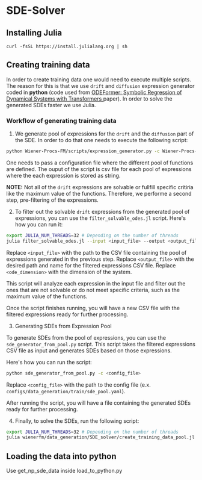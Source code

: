 # SDE-Solver

## Installing Julia
```
curl -fsSL https://install.julialang.org | sh
```

## Creating training data
In order to create training data one would need to execute multiple scripts. The reason for this is that we use `drift` and `diffusion` expression generator coded in **python** (code used from [ODEFormer: Symbolic Regression of Dynamical Systems with Transformers
](https://arxiv.org/abs/2310.05573) paper). In order to solve the generated SDEs faster we use Julia.

### Workflow of generating training data

1. We generate pool of expressions for the `drift` and the `diffusion` part of the SDE. In order to do that one needs to execute the following script:

```bash
python Wiener-Procs-FM/scripts/expression_generator.py -c Wiener-Procs-FM/configs/data_generation/train/ode_expressions.yaml
```

One needs to pass a configuration file where the different pool of functions are defined. The ouput of the script is csv file for each pool of expressions where the each expression is stored as string.

**NOTE:** Not all of the `drift` expressions are solvable or fullfill specific critiria like the maximum value of the functions. Therefore, we performe a second step, pre-filtering of the expressions.

2. To filter out the solvable `drift` expressions from the generated pool of expressions, you can use the `filter_solvable_odes.jl` script. Here's how you can run it:

```bash
export JULIA_NUM_THREADS=32 # Depending on the number of threads
julia filter_solvable_odes.jl --input <input_file> --output <output_file> --dim <ode_dimension>
```

Replace `<input_file>` with the path to the CSV file containing the pool of expressions generated in the previous step. Replace `<output_file>` with the desired path and name for the filtered expressions CSV file. Replace `<ode_dimension>` with the dimension of the system.

This script will analyze each expression in the input file and filter out the ones that are not solvable or do not meet specific criteria, such as the maximum value of the functions.

Once the script finishes running, you will have a new CSV file with the filtered expressions ready for further processing.



3. Generating SDEs from Expression Pool

To generate SDEs from the pool of expressions, you can use the `sde_generator_from_pool.py` script. This script takes the filtered expressions CSV file as input and generates SDEs based on those expressions.

Here's how you can run the script:

```bash
python sde_generator_from_pool.py -c <config_file>
```

Replace `<config_file>` with the path to the config file (e.x. `configs/data_generation/train/sde_pool.yaml`).

After running the script, you will have a file containing the generated SDEs ready for further processing.

4. Finally, to solve the SDEs, run the following script:

```bash
export JULIA_NUM_THREADS=32 # Depending on the number of threads
julia wienerfm/data_generation/SDE_solver/create_training_data_pool.jl --input data/state_sde/dimension_1/state_sde.jsonl.gz --output data/ --num_paths 300 --num_samples 10000
```


## Loading the data into python
Use get_np_sde_data inside load_to_python.py
